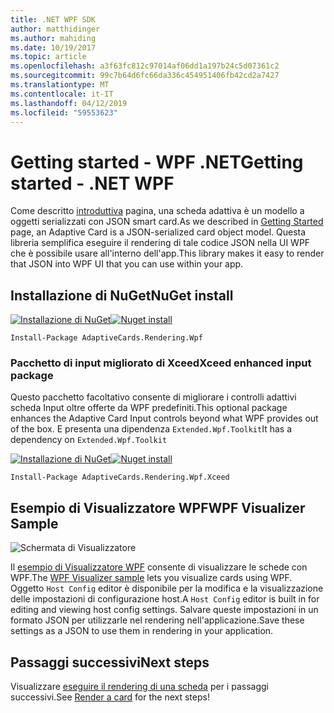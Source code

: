 ```yaml
---
title: .NET WPF SDK
author: matthidinger
ms.author: mahiding
ms.date: 10/19/2017
ms.topic: article
ms.openlocfilehash: a3f63fc812c97014af06dd1a197b24c5d07361c2
ms.sourcegitcommit: 99c7b64d6fc66da336c454951406fb42cd2a7427
ms.translationtype: MT
ms.contentlocale: it-IT
ms.lasthandoff: 04/12/2019
ms.locfileid: "59553623"
---
```

# <a name="getting-started---net-wpf"></a><span data-ttu-id="7fbac-102">Getting started - WPF .NET</span><span class="sxs-lookup"><span data-stu-id="7fbac-102">Getting started - .NET WPF</span></span>

<span data-ttu-id="7fbac-103">Come descritto [introduttiva](../../../authoring-cards/getting-started.md) pagina, una scheda adattiva è un modello a oggetti serializzati con JSON smart card.</span><span class="sxs-lookup"><span data-stu-id="7fbac-103">As we described in [Getting Started](../../../authoring-cards/getting-started.md) page, an Adaptive Card is a JSON-serialized card object model.</span></span> <span data-ttu-id="7fbac-104">Questa libreria semplifica eseguire il rendering di tale codice JSON nella UI WPF che è possibile usare all'interno dell'app.</span><span class="sxs-lookup"><span data-stu-id="7fbac-104">This library makes it easy to render that JSON into WPF UI that you can use within your app.</span></span>

## <a name="nuget-install"></a><span data-ttu-id="7fbac-105">Installazione di NuGet</span><span class="sxs-lookup"><span data-stu-id="7fbac-105">NuGet install</span></span>

<span data-ttu-id="7fbac-106">[![Installazione di NuGet](https://img.shields.io/nuget/vpre/AdaptiveCards.Rendering.Wpf.svg)](https://www.nuget.org/packages/AdaptiveCards.Rendering.Wpf)</span><span class="sxs-lookup"><span data-stu-id="7fbac-106">[![Nuget install](https://img.shields.io/nuget/vpre/AdaptiveCards.Rendering.Wpf.svg)](https://www.nuget.org/packages/AdaptiveCards.Rendering.Wpf)</span></span>

```console
Install-Package AdaptiveCards.Rendering.Wpf
```

### <a name="xceed-enhanced-input-package"></a><span data-ttu-id="7fbac-107">Pacchetto di input migliorato di Xceed</span><span class="sxs-lookup"><span data-stu-id="7fbac-107">Xceed enhanced input package</span></span>

<span data-ttu-id="7fbac-108">Questo pacchetto facoltativo consente di migliorare i controlli adattivi scheda Input oltre offerte da WPF predefiniti.</span><span class="sxs-lookup"><span data-stu-id="7fbac-108">This optional package enhances the Adaptive Card Input controls beyond what WPF provides out of the box.</span></span> <span data-ttu-id="7fbac-109">E presenta una dipendenza `Extended.Wpf.Toolkit`</span><span class="sxs-lookup"><span data-stu-id="7fbac-109">It has a dependency on `Extended.Wpf.Toolkit`</span></span>

<span data-ttu-id="7fbac-110">[![Installazione di NuGet](https://img.shields.io/nuget/vpre/AdaptiveCards.Rendering.Wpf.Xceed.svg)](https://www.nuget.org/packages/AdaptiveCards.Rendering.Wpf.Xceed)</span><span class="sxs-lookup"><span data-stu-id="7fbac-110">[![Nuget install](https://img.shields.io/nuget/vpre/AdaptiveCards.Rendering.Wpf.Xceed.svg)](https://www.nuget.org/packages/AdaptiveCards.Rendering.Wpf.Xceed)</span></span>

```console
Install-Package AdaptiveCards.Rendering.Wpf.Xceed
```

## <a name="wpf-visualizer-sample"></a><span data-ttu-id="7fbac-111">Esempio di Visualizzatore WPF</span><span class="sxs-lookup"><span data-stu-id="7fbac-111">WPF Visualizer Sample</span></span>

![Schermata di Visualizzatore](../../../resources/media/tools/wpfvisualizer.png)

<span data-ttu-id="7fbac-113">Il [esempio di Visualizzatore WPF](https://github.com/Microsoft/AdaptiveCards/tree/master/source/dotnet/Samples/WPFVisualizer) consente di visualizzare le schede con WPF.</span><span class="sxs-lookup"><span data-stu-id="7fbac-113">The [WPF Visualizer sample](https://github.com/Microsoft/AdaptiveCards/tree/master/source/dotnet/Samples/WPFVisualizer) lets you visualize cards using WPF.</span></span>  <span data-ttu-id="7fbac-114">Oggetto `Host Config` editor è disponibile per la modifica e la visualizzazione delle impostazioni di configurazione host.</span><span class="sxs-lookup"><span data-stu-id="7fbac-114">A `Host Config` editor is built in for editing and viewing host config settings.</span></span> <span data-ttu-id="7fbac-115">Salvare queste impostazioni in un formato JSON per utilizzarle nel rendering nell'applicazione.</span><span class="sxs-lookup"><span data-stu-id="7fbac-115">Save these settings as a JSON to use them in rendering in your application.</span></span>

## <a name="next-steps"></a><span data-ttu-id="7fbac-116">Passaggi successivi</span><span class="sxs-lookup"><span data-stu-id="7fbac-116">Next steps</span></span>

<span data-ttu-id="7fbac-117">Visualizzare [eseguire il rendering di una scheda](render-a-card.md) per i passaggi successivi.</span><span class="sxs-lookup"><span data-stu-id="7fbac-117">See [Render a card](render-a-card.md) for the next steps!</span></span>
